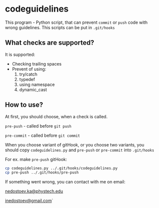 # codeguidelines

This program - Python script, that can prevent `commit` or `push` code with wrong guidelines. This scripts can be put in `.git/hooks`

## What checks are supported?
It is supported:
* Checking trailing spaces
* Prevent of using:
    1. try/catch
    2. typedef
    3. using namespace
    4. dynamic_cast

## How to use?
At first, you should choose, when a check is called.

`pre-push` - called before `git push`

`pre-commit` - called before `git commit`

When you choose variant of gitHook, or you choose two variants, you should copy `codeguidelines.py` and `pre-push` or `pre-commit` into `.git/hooks`

For ex. make `pre-push` gitHook:
```bash
cp codeguidelines.py ../.git/hooks/codeguidelines.py
cp pre-push ../.git/hooks/pre-push
```

If something went wrong, you can contact with me on email:
 
nedostoev.ka@phystech.edu

inedostoev@gmail.com`

